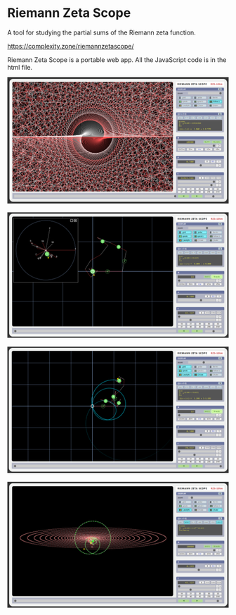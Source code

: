 
# Riemann Zeta Scope

A tool for studying the partial sums of the Riemann zeta function.

https://complexity.zone/riemannzetascope/

Riemann Zeta Scope is a portable web app. All the JavaScript code is in the html file.<br />

![Riemann Zeta Scope](./riemannzetascope_screenshot1.png?raw=true "Riemann Zeta Scope")
<br />
<br />
![Riemann Zeta Scope](./riemannzetascope_screenshot2.png?raw=true "Riemann Zeta Scope")
<br />
<br />
![Riemann Zeta Scope](./riemannzetascope_screenshot3.png?raw=true "Riemann Zeta Scope")
<br />
<br />
![Riemann Zeta Scope](./riemannzetascope_screenshot4.png?raw=true "Riemann Zeta Scope")
